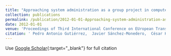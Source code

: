 ```yaml
---
title: "Approaching system administration as a group project in computer engineering higher education"
collection: publications
permalink: /publication/2012-01-01-Approaching-system-administration-as-a-group-project-in-computer-engineering-higher-education
date: 2012-01-01
venue: 'Proceedings of Third International Conference on EUropean Transnational Education (ICEUTE&apos;12)'
citation: ' Pedro Antonio Gutiérrez,  Javier Sánchez-Monedero,  César Hervás-Martínez,  Manuel Cruz-Ramírez,  Juan Carlos Fernández,  Francisco Fernandez-Navarro, &quot;Approaching system administration as a group project in computer engineering higher education.&quot; Proceedings of Third International Conference on EUropean Transnational Education (ICEUTE&amp;apos;12), Vol.189, 2012, Ostrava, Czech Republic, pp.331-340.'
---
```

Use [Google Scholar](https://scholar.google.com/scholar?q=Approaching+system+administration+as+a+group+project+in+computer+engineering+higher+education){:target="_blank"} for full citation